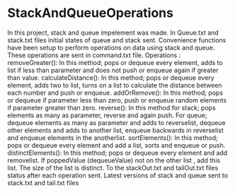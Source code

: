 # StackAndQueueOperations 

In this project, stack and queue impelement was made. 
In Queue.txt and stack.txt files initial states of queue and stack sent.
Convenience functions have been setup to perform operations on data using stack and queue. These operations are sent in command.txt file. 
Operations :
removeGreater(): In this method; pops or dequeue every element, adds to list if less than parameter and does not push or enqueue again if greater than value.
calculateDistance(): In this method; pops or dequeue every element, adds two to list, turns on a list to calculate the distance between each number and push or enqueue.
addOrRemove(): In this method; pops or dequeue if parameter less than zero, push or enqueue random elements if parameter greater than zero.
reverse(): In this method for stack; pops elements as many as parameter, reverse and again push. For queue; dequeue elements as many as parameter and adds to reverselist, dequeue other elements and adds to another list, enqueue backwards in reverselist and enqueue elements in the anotherlist.
sortElements(): In this method; pops or dequeue every element and add a list, sorts and enqueue or push.
distinctElements(): In this method; pops or dequeue every element and add removelist. If poppedValue (dequeueValue) not on the other list , add this list. The size of the list is distinct.
To the stackOut.txt and tailOut.txt files status after each operation sent.
Latest versions of stack and queue sent to stack.txt and tail.txt files
